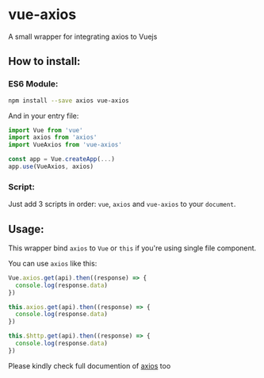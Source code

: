 # vue-axios
A small wrapper for integrating axios to Vuejs

## How to install:
### ES6 Module:
```bash
npm install --save axios vue-axios
```

And in your entry file:
```js
import Vue from 'vue'
import axios from 'axios'
import VueAxios from 'vue-axios'

const app = Vue.createApp(...)
app.use(VueAxios, axios)
```

### Script:
Just add 3 scripts in order: `vue`, `axios` and `vue-axios` to your `document`.

## Usage:
This wrapper bind `axios` to `Vue` or `this` if you're using single file component.

You can use `axios` like this:
```js
Vue.axios.get(api).then((response) => {
  console.log(response.data)
})

this.axios.get(api).then((response) => {
  console.log(response.data)
})

this.$http.get(api).then((response) => {
  console.log(response.data)
})
```

Please kindly check full documention of [axios](https://github.com/axios/axios) too 
